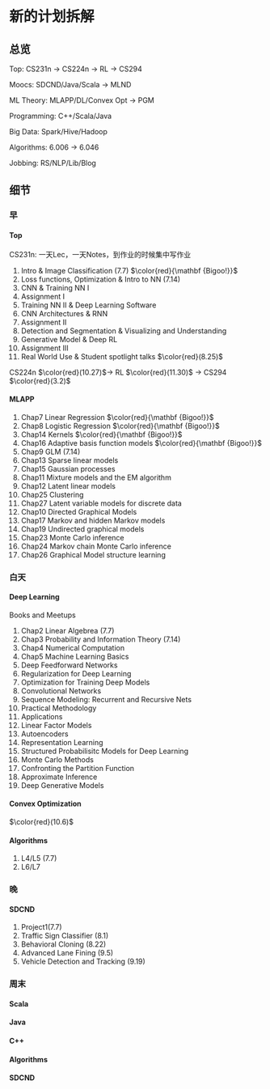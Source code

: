 # 新的计划拆解

## 总览

Top: CS231n -> CS224n -> RL -> CS294

Moocs: SDCND/Java/Scala -> MLND

ML Theory: MLAPP/DL/Convex Opt -> PGM

Programming: C++/Scala/Java

Big Data: Spark/Hive/Hadoop

Algorithms: 6.006 -> 6.046

Jobbing: RS/NLP/Lib/Blog

## 细节

### 早

#### Top

CS231n: 一天Lec，一天Notes，到作业的时候集中写作业

1. Intro & Image Classification (7.7) $\color{red}{\mathbf {Bigoo!}}$
2. Loss functions, Optimization & Intro to NN (7.14)
3. CNN & Training NN I
4. Assignment I
5. Training NN II & Deep Learning Software
6. CNN Architectures & RNN
7. Assignment II
8. Detection and Segmentation & Visualizing and Understanding
9. Generative Model & Deep RL
10. Assignment III
11. Real World Use & Student spotlight talks $\color{red}(8.25)$

CS224n $\color{red}(10.27)$-> RL $\color{red}(11.30)$ -> CS294 $\color{red}(3.2)$

#### MLAPP

1. Chap7 Linear Regression $\color{red}{\mathbf {Bigoo!}}$
2. Chap8 Logistic Regression $\color{red}{\mathbf {Bigoo!}}$
3. Chap14 Kernels $\color{red}{\mathbf {Bigoo!}}$
4. Chap16 Adaptive basis function models $\color{red}{\mathbf {Bigoo!}}$
5. Chap9 GLM (7.14)
6. Chap13 Sparse linear models
7. Chap15 Gaussian processes
8. Chap11 Mixture models and the EM algorithm
9. Chap12 Latent linear models
10. Chap25 Clustering
11. Chap27 Latent variable models for discrete data
12. Chap10 Directed Graphical Models
13. Chap17 Markov and hidden Markov models
14. Chap19 Undirected graphical models
15. Chap23 Monte Carlo inference
16. Chap24 Markov chain Monte Carlo inference
17. Chap26 Graphical Model structure learning

### 白天

#### Deep Learning

Books and Meetups

1. Chap2 Linear Algebrea (7.7)
2. Chap3 Probability and  Information Theory (7.14)
3. Chap4 Numerical Computation
4. Chap5 Machine Learning Basics
5. Deep Feedforward Networks
6. Regularization for Deep Learning
7. Optimization for Training Deep Models
8. Convolutional Networks
9. Sequence Modeling: Recurrent and Recursive Nets
10. Practical Methodology
11. Applications
12. Linear Factor Models
13. Autoencoders
14. Representation Learning
15. Structured Probabilisitc Models for Deep Learning
16. Monte Carlo Methods
17. Confronting the Partition Function
18. Approximate Inference
19. Deep Generative Models

#### Convex Optimization

$\color{red}(10.6)$

#### Algorithms

1. L4/L5 (7.7)
2. L6/L7

### 晚

#### SDCND

1. Project1(7.7)
2. Traffic Sign Classifier (8.1)
3. Behavioral Cloning (8.22)
4. Advanced Lane Fining (9.5)
5. Vehicle Detection and Tracking (9.19)

### 周末

#### Scala

#### Java

#### C++

#### Algorithms

#### SDCND

